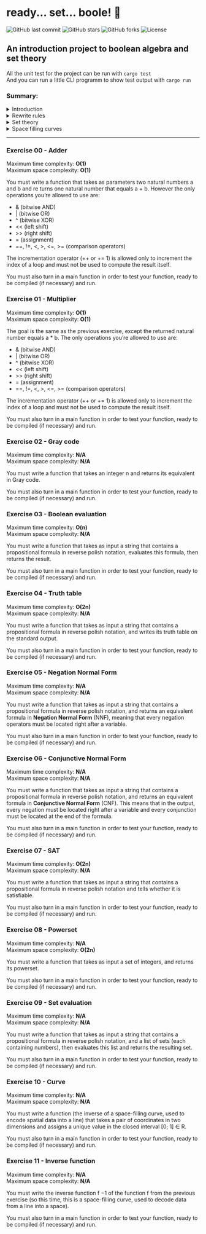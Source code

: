 # ready... set... boole! 🏁

![GitHub last commit](https://img.shields.io/github/last-commit/macrespo42/ready_set_boole)
![GitHub stars](https://img.shields.io/github/stars/macrespo42/ready_set_boole)
![GitHub forks](https://img.shields.io/github/forks/macrespo42/ready_set_boole)
![License](https://img.shields.io/github/license/macrespo42/ready_set_boole)

## An introduction project to boolean algebra and set theory

All the unit test for the project can be run with `cargo test`  
And you can run a little CLI programm to show test output with `cargo run`


### Summary:

<details>
<summary> Introduction </summary>

- [Exercise 00 - Adder](#ex00)
- [Exercise 01 - Multiplier](#ex01)
- [Exercise 02 - Gray code](#ex02)
- [Exercise 03 - Boolean evaluation](#ex03)
- [Exercise 04 - Truth table](#ex04)
</details>

<details>
<summary> Rewrite rules </summary>

- [Exercise 05 - Negation Normal Form](#ex05)
- [Exercise 06 - Conjunctive Normal Form](#ex06)
- [Exercise 07 - SAT](#ex07)
</details>

<details>
<summary> Set theory </summary>

- [Exercise 08 - Powerset](#ex08)
- [Exercise 09 - Set evaluation](#ex09)
</details>

<details>
<summary> Space filling curves </summary>

- [Exercise 10 - Curve](#ex10)
- [Exercise 11 - Inverse function](#ex11)
</details>


----

###  <a name="ex00">Exercise 00 - Adder</a>

Maximum time complexity: **O(1)**  
Maximum space complexity: **O(1)**  

You must write a function that takes as parameters two natural numbers a and b and re
turns one natural number that equals a + b. However the only operations you’re allowed
to use are:  

- & (bitwise AND)  
- | (bitwise OR)  
- ^ (bitwise XOR)  
- << (left shift)  
- \>\> (right shift)  
- = (assignment)  
- ==, !=, <, >, <=, >= (comparison operators)  

The incrementation operator (++ or += 1) is allowed only to increment the index of
a loop and must not be used to compute the result itself.

You must also turn in a main function in order to test your function, ready to be
compiled (if necessary) and run.

###  <a name="ex01">Exercise 01 - Multiplier</a>

Maximum time complexity: **O(1)**  
Maximum space complexity: **O(1)**  

The goal is the same as the previous exercise, except the returned natural number equals a * b. The only operations you’re allowed to use are:
- & (bitwise AND)  
- | (bitwise OR)  
- ^ (bitwise XOR)  
- << (left shift)  
- \>\> (right shift)  
- = (assignment)  
- ==, !=, <, >, <=, >= (comparison operators)  

The incrementation operator (++ or += 1) is allowed only to increment the index of
a loop and must not be used to compute the result itself.

You must also turn in a main function in order to test your function, ready to be
compiled (if necessary) and run.

###  <a name="ex02">Exercise 02 - Gray code</a>

Maximum time complexity: **N/A**  
Maximum space complexity: **N/A**  

You must write a function that takes an integer n and returns its equivalent in Gray code.

You must also turn in a main function in order to test your function, ready to be
compiled (if necessary) and run.

###  <a name="ex03">Exercise 03 - Boolean evaluation</a>

Maximum time complexity: **O(n)**  
Maximum space complexity: **N/A**  

You must write a function that takes as input a string that contains a propositional
formula in reverse polish notation, evaluates this formula, then returns the result.  

You must also turn in a main function in order to test your function, ready to be
compiled (if necessary) and run.  

###  <a name="ex04">Exercise 04 - Truth table</a>

Maximum time complexity: **O(2n)**  
Maximum space complexity: **N/A**  

You must write a function that takes as input a string that contains a propositional
formula in reverse polish notation, and writes its truth table on the standard output.  

You must also turn in a main function in order to test your function, ready to be
compiled (if necessary) and run.  

###  <a name="ex05">Exercise 05 - Negation Normal Form</a>

Maximum time complexity: **N/A**  
Maximum space complexity: **N/A**  

You must write a function that takes as input a string that contains a propositional
formula in reverse polish notation, and returns an equivalent formula in **Negation Normal Form** (NNF), meaning that every negation operators must be located right after a
variable.  

You must also turn in a main function in order to test your function, ready to be
compiled (if necessary) and run.  

###  <a name="ex06">Exercise 06 - Conjunctive Normal Form</a>

Maximum time complexity: **N/A**  
Maximum space complexity: **N/A**  

You must write a function that takes as input a string that contains a propositional
formula in reverse polish notation, and returns an equivalent formula in **Conjunctive
Normal Form** (CNF). This means that in the output, every negation must be located
right after a variable and every conjunction must be located at the end of the formula.  

You must also turn in a main function in order to test your function, ready to be
compiled (if necessary) and run.  

###  <a name="ex07">Exercise 07 - SAT</a>

Maximum time complexity: **O(2n)**  
Maximum space complexity: **N/A**  

You must write a function that takes as input a string that contains a propositional
formula in reverse polish notation and tells whether it is satisfiable.  

You must also turn in a main function in order to test your function, ready to be
compiled (if necessary) and run.  

###  <a name="ex08">Exercise 08 - Powerset</a>

Maximum time complexity: **N/A**  
Maximum space complexity: **O(2n)**  

You must write a function that takes as input a set of integers, and returns its powerset.  

You must also turn in a main function in order to test your function, ready to be
compiled (if necessary) and run.  

###  <a name="ex09">Exercise 09 - Set evaluation</a>

Maximum time complexity: **N/A**  
Maximum space complexity: **N/A**  

You must write a function that takes as input a string that contains a propositional
formula in reverse polish notation, and a list of sets (each containing numbers), then
evaluates this list and returns the resulting set.  

You must also turn in a main function in order to test your function, ready to be
compiled (if necessary) and run.  

###  <a name="ex10">Exercise 10 - Curve</a>

Maximum time complexity: **N/A**  
Maximum space complexity: **N/A**  

You must write a function (the inverse of a space-filling curve, used to encode spatial
data into a line) that takes a pair of coordinates in two dimensions and assigns a unique
value in the closed interval [0; 1] ∈ R.  

You must also turn in a main function in order to test your function, ready to be
compiled (if necessary) and run.  


###  <a name="ex11">Exercise 11 - Inverse function</a>

Maximum time complexity: **N/A**  
Maximum space complexity: **N/A**  

You must write the inverse function f
−1 of the function f from the previous exercise (so
this time, this is a space-filling curve, used to decode data from a line into a space).  

You must also turn in a main function in order to test your function, ready to be
compiled (if necessary) and run.  
